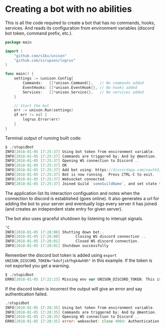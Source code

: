 # Creating a bot with no abilities

This is all the code required to create a bot that has no commands, hooks, services. And reads its configuration from environment variables (discord bot token, command prefix, etc.).

```go
package main

import (
    "github.com/s1kx/unison"
    "github.com/sirupsen/logrus"
)

func main() {
    settings := &unison.Config{
        Commands:   []*unison.Command{},   // No commands added
        EventHooks: []*unison.EventHook{}, // No hooks added
        Services:   []*unison.Service{},   // No services added
    }

    // Start the bot
    err := unison.Run(settings)
    if err != nil {
        logrus.Error(err)
    }
}
```

Terminal output of running built code:

```go
$ ./stupidbot
INFO[2018-01-05 17:25:37] Using bot token from environment variable.
INFO[2018-01-05 17:25:37] Commands are triggered by; And by @mention.
INFO[2018-01-05 17:25:37] Opening WS connection to Discord ..
INFO[2018-01-05 17:25:37] OK
INFO[2018-01-05 17:25:37] Add bot using: https://discordapp.com/oauth2/authorize?scope=bot&client_id=395653573847326811
INFO[2018-01-05 17:25:37] Bot is now running.  Press CTRL-C to exit.
INFO[2018-01-05 17:25:37] Websocket connected.                          ID=395653573847326811 Username=unisonTester1
INFO[2018-01-05 17:25:37] Joined Guild `someGuildName`, and set state to `1`
```

The application list its interaction configuation and notes when the connection to discord is established (goes online). It also generates a url for adding the bot to your server and eventually logs every server it has joined (and creates an independent state entry for given server).

The bot also uses graceful shutdown by listening to interupt signals.

```go
^C
INFO[2018-01-05 17:28:00] Shutting down bot..
INFO[2018-01-05 17:28:00]       Closing WS discord connection ..
INFO[2018-01-05 17:28:01]       Closed WS discord connection.
INFO[2018-01-05 17:28:01] Shutdown successfully
```

Remember the discord bot token is added using `export UNISON_DISCORD_TOKEN="kdsfjskfhgk4wh8h"` in this example. If the token is not exported you get a warning.

```go
$ ./stupidbot
ERRO[2018-01-05 17:22:23] Missing env var UNISON_DISCORD_TOKEN. This is required. Specify in either Settings struct or env var.
```

If the discord token is incorrect the output will give an error and say authentication failed.

```go
./stupidbot
INFO[2018-01-05 17:28:35] Using bot token from environment variable.
INFO[2018-01-05 17:28:35] Commands are triggered by; And by @mention.
INFO[2018-01-05 17:28:35] Opening WS connection to Discord ..
ERRO[2018-01-05 17:28:35] error: websocket: close 4004: Authentication failed.
```
